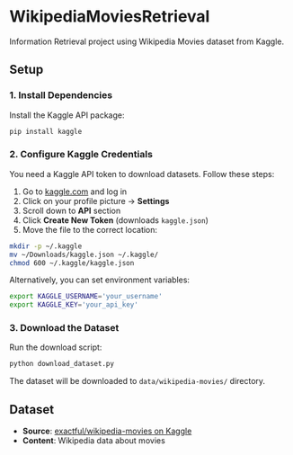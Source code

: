 # WikipediaMoviesRetrieval

Information Retrieval project using Wikipedia Movies dataset from Kaggle.

## Setup

### 1. Install Dependencies

Install the Kaggle API package:

```bash
pip install kaggle
```

### 2. Configure Kaggle Credentials

You need a Kaggle API token to download datasets. Follow these steps:

1. Go to [kaggle.com](https://www.kaggle.com) and log in
2. Click on your profile picture → **Settings**
3. Scroll down to **API** section
4. Click **Create New Token** (downloads `kaggle.json`)
5. Move the file to the correct location:

```bash
mkdir -p ~/.kaggle
mv ~/Downloads/kaggle.json ~/.kaggle/
chmod 600 ~/.kaggle/kaggle.json
```

Alternatively, you can set environment variables:

```bash
export KAGGLE_USERNAME='your_username'
export KAGGLE_KEY='your_api_key'
```

### 3. Download the Dataset

Run the download script:

```bash
python download_dataset.py
```

The dataset will be downloaded to `data/wikipedia-movies/` directory.

## Dataset

- **Source**: [exactful/wikipedia-movies on Kaggle](https://www.kaggle.com/datasets/exactful/wikipedia-movies)
- **Content**: Wikipedia data about movies
